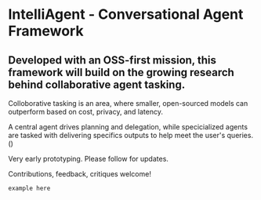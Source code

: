 # IntelliAgent - Conversational Agent Framework

## Developed with an OSS-first mission, this framework will build on the growing research behind collaborative agent tasking.  

Colloborative tasking is an area, where smaller, open-sourced models can outperform based on cost, privacy, and latency.

A central agent drives planning and delegation, while specicialized agents are tasked with delivering specifics outputs to help meet the user's queries.()

Very early prototyping. Please follow for updates.

Contributions, feedback, critiques welcome!

```
example here

```
